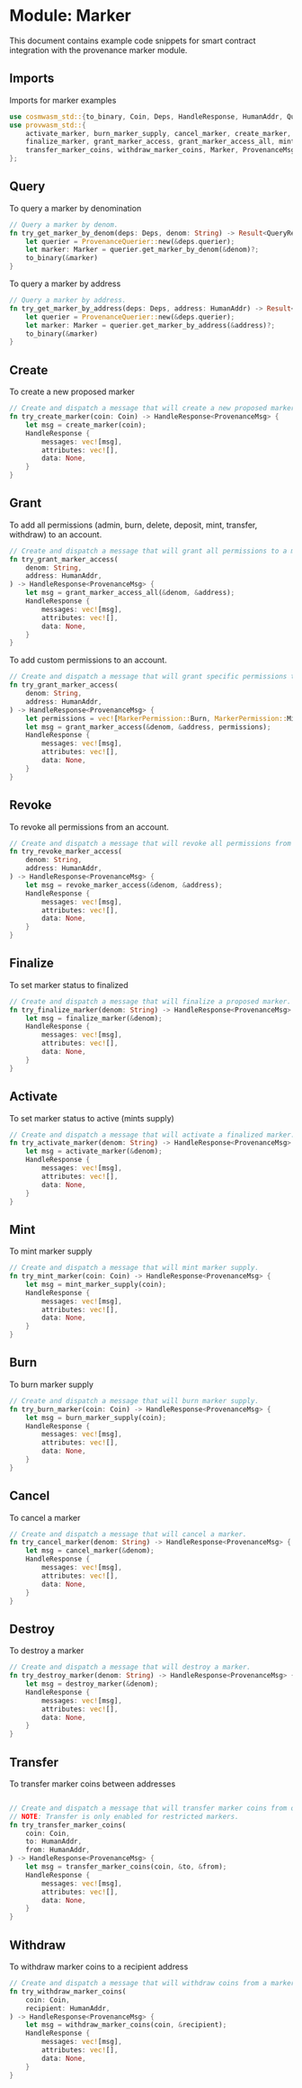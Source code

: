 # Module: Marker

This document contains example code snippets for smart contract integration with the provenance
marker module.

## Imports

Imports for marker examples

```rust
use cosmwasm_std::{to_binary, Coin, Deps, HandleResponse, HumanAddr, QueryResponse, StdError};
use provwasm_std::{
    activate_marker, burn_marker_supply, cancel_marker, create_marker, destroy_marker,
    finalize_marker, grant_marker_access, grant_marker_access_all, mint_marker_supply,
    transfer_marker_coins, withdraw_marker_coins, Marker, ProvenanceMsg, ProvenanceQuerier,
};
```

## Query

To query a marker by denomination

```rust
// Query a marker by denom.
fn try_get_marker_by_denom(deps: Deps, denom: String) -> Result<QueryResponse, StdError> {
    let querier = ProvenanceQuerier::new(&deps.querier);
    let marker: Marker = querier.get_marker_by_denom(&denom)?;
    to_binary(&marker)
}
```

To query a marker by address

```rust
// Query a marker by address.
fn try_get_marker_by_address(deps: Deps, address: HumanAddr) -> Result<QueryResponse, StdError> {
    let querier = ProvenanceQuerier::new(&deps.querier);
    let marker: Marker = querier.get_marker_by_address(&address)?;
    to_binary(&marker)
}
```

## Create

To create a new proposed marker

```rust
// Create and dispatch a message that will create a new proposed marker.
fn try_create_marker(coin: Coin) -> HandleResponse<ProvenanceMsg> {
    let msg = create_marker(coin);
    HandleResponse {
        messages: vec![msg],
        attributes: vec![],
        data: None,
    }
}
```

## Grant

To add all permissions (admin, burn, delete, deposit, mint, transfer, withdraw) to an account.

```rust
// Create and dispatch a message that will grant all permissions to a marker for an address.
fn try_grant_marker_access(
    denom: String,
    address: HumanAddr,
) -> HandleResponse<ProvenanceMsg> {
    let msg = grant_marker_access_all(&denom, &address);
    HandleResponse {
        messages: vec![msg],
        attributes: vec![],
        data: None,
    }
}
```

To add custom permissions to an account.

```rust
// Create and dispatch a message that will grant specific permissions to a marker for an address.
fn try_grant_marker_access(
    denom: String,
    address: HumanAddr,
) -> HandleResponse<ProvenanceMsg> {
    let permissions = vec![MarkerPermission::Burn, MarkerPermission::Mint];
    let msg = grant_marker_access(&denom, &address, permissions);
    HandleResponse {
        messages: vec![msg],
        attributes: vec![],
        data: None,
    }
}
```

## Revoke

To revoke all permissions from an account.

```rust
// Create and dispatch a message that will revoke all permissions from a marker for an address.
fn try_revoke_marker_access(
    denom: String,
    address: HumanAddr,
) -> HandleResponse<ProvenanceMsg> {
    let msg = revoke_marker_access(&denom, &address);
    HandleResponse {
        messages: vec![msg],
        attributes: vec![],
        data: None,
    }
}
```

## Finalize

To set marker status to finalized

```rust
// Create and dispatch a message that will finalize a proposed marker.
fn try_finalize_marker(denom: String) -> HandleResponse<ProvenanceMsg> {
    let msg = finalize_marker(&denom);
    HandleResponse {
        messages: vec![msg],
        attributes: vec![],
        data: None,
    }
}
```

## Activate

To set marker status to active (mints supply)

```rust
// Create and dispatch a message that will activate a finalized marker.
fn try_activate_marker(denom: String) -> HandleResponse<ProvenanceMsg> {
    let msg = activate_marker(&denom);
    HandleResponse {
        messages: vec![msg],
        attributes: vec![],
        data: None,
    }
}
```

## Mint

To mint marker supply

```rust
// Create and dispatch a message that will mint marker supply.
fn try_mint_marker(coin: Coin) -> HandleResponse<ProvenanceMsg> {
    let msg = mint_marker_supply(coin);
    HandleResponse {
        messages: vec![msg],
        attributes: vec![],
        data: None,
    }
}
```

## Burn

To burn marker supply

```rust
// Create and dispatch a message that will burn marker supply.
fn try_burn_marker(coin: Coin) -> HandleResponse<ProvenanceMsg> {
    let msg = burn_marker_supply(coin);
    HandleResponse {
        messages: vec![msg],
        attributes: vec![],
        data: None,
    }
}
```

## Cancel

To cancel a marker

```rust
// Create and dispatch a message that will cancel a marker.
fn try_cancel_marker(denom: String) -> HandleResponse<ProvenanceMsg> {
    let msg = cancel_marker(&denom);
    HandleResponse {
        messages: vec![msg],
        attributes: vec![],
        data: None,
    }
}
```

## Destroy

To destroy a marker

```rust
// Create and dispatch a message that will destroy a marker.
fn try_destroy_marker(denom: String) -> HandleResponse<ProvenanceMsg> {
    let msg = destroy_marker(&denom);
    HandleResponse {
        messages: vec![msg],
        attributes: vec![],
        data: None,
    }
}
```

## Transfer

To transfer marker coins between addresses

```rust

// Create and dispatch a message that will transfer marker coins from one account to another.
// NOTE: Transfer is only enabled for restricted markers.
fn try_transfer_marker_coins(
    coin: Coin,
    to: HumanAddr,
    from: HumanAddr,
) -> HandleResponse<ProvenanceMsg> {
    let msg = transfer_marker_coins(coin, &to, &from);
    HandleResponse {
        messages: vec![msg],
        attributes: vec![],
        data: None,
    }
}
```

## Withdraw

To withdraw marker coins to a recipient address

```rust
// Create and dispatch a message that will withdraw coins from a marker.
fn try_withdraw_marker_coins(
    coin: Coin,
    recipient: HumanAddr,
) -> HandleResponse<ProvenanceMsg> {
    let msg = withdraw_marker_coins(coin, &recipient);
    HandleResponse {
        messages: vec![msg],
        attributes: vec![],
        data: None,
    }
}
```
